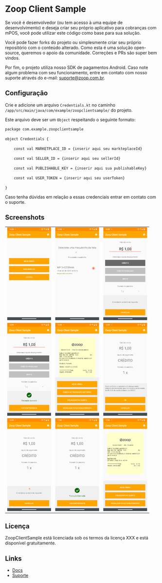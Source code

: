 # Zoop Client Sample

Se você é desenvolvedor (ou tem acesso à uma equipe de desenvolvimento) e deseja criar seu próprio aplicativo para cobranças com mPOS, você pode utilizar este código como base para sua solução.

Você pode fazer forks do projeto ou simplesmente criar seu próprio repositório com o conteúdo alterado. Como esta é uma solução open-source, queremos o apoio da comunidade. Correções e PRs são super bem vindos.

Por fim, o projeto utiliza nosso SDK de pagamentos Android. Caso note algum problema com seu funcionamento, entre em contato com nosso suporte através do e-mail: suporte@zoop.com.br.


## Configuração

Crie e adicione um arquivo `Credentials.kt` no caminho `/app/src/main/java/com/example/zoopclientsample/` do projeto. 

Este arquivo deve ser um `Object` respeitando o seguinte formato:

```
package com.example.zoopclientsample

object Credentials {

    const val MARKETPLACE_ID = {inserir aqui seu markteplaceId}

    const val SELLER_ID = {inserir aqui seu sellerId}

    const val PUBLISHABLE_KEY = {inserir aqui sua publishableKey}

    const val USER_TOKEN = {inserir aqui seu userToken}

}
```

Caso tenha dúvidas em relação a essas credenciais entrar em contato com o suporte. 


## Screenshots

<table>
  <tr>
    <td><img src="screenshots/Screenshot_20200415-165820.png" width=144 height=304></td>
    <td><img src="screenshots/Screenshot_20200415-165830.png" width=144 height=304></td>
    <td><img src="screenshots/Screenshot_20200415-165851.png" width=144 height=304></td>
  </tr>
  <tr>
    <td><img src="screenshots/Screenshot_20200415-165917.png" width=144 height=304></td>
    <td><img src="screenshots/Screenshot_20200415-165925.png" width=144 height=304></td>
    <td><img src="screenshots/Screenshot_20200415-165932.png" width=144 height=304></td>
  </tr>
  <tr>
    <td><img src="screenshots/Screenshot_20200415-165940.png" width=144 height=304></td>
    <td><img src="screenshots/Screenshot_20200415-170014.png" width=144 height=304></td>
    <td><img src="screenshots/Screenshot_20200415-170030.png" width=144 height=304></td>
  </tr>
 </table>


## Licença

ZoopClientSample está licenciada sob os termos da licença XXX e está disponível gratuitamente.


## Links

* [Docs](https://docs.zoop.co/docs/sdk-android-1)
* [Suporte](suporte@zoop.com.br)
